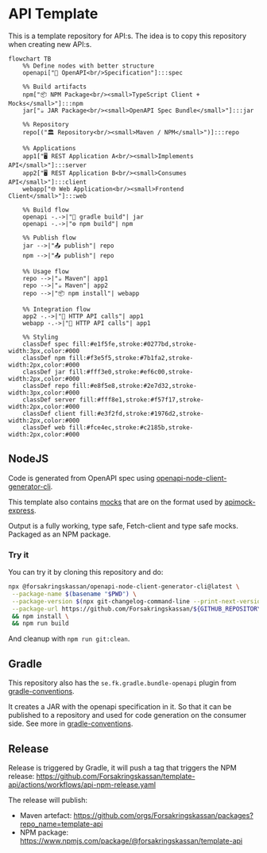 # API Template

This is a template repository for API:s. The idea is to copy this repository when creating new API:s.

```mermaid
flowchart TB
    %% Define nodes with better structure
    openapi["📄 OpenAPI<br/>Specification"]:::spec
    
    %% Build artifacts
    npm["📦 NPM Package<br/><small>TypeScript Client + Mocks</small>"]:::npm
    jar["☕ JAR Package<br/><small>OpenAPI Spec Bundle</small>"]:::jar
    
    %% Repository
    repo[("🏛️ Repository<br/><small>Maven / NPM</small>")]:::repo
    
    %% Applications
    app1["🖥️ REST Application A<br/><small>Implements API</small>"]:::server
    app2["🖥️ REST Application B<br/><small>Consumes API</small>"]:::client
    webapp["🌐 Web Application<br/><small>Frontend Client</small>"]:::web

    %% Build flow
    openapi -.->|"🔨 gradle build"| jar
    openapi -.->|"⚙️ npm build"| npm
    
    %% Publish flow
    jar -->|"📤 publish"| repo
    npm -->|"📤 publish"| repo
    
    %% Usage flow
    repo -->|"☕ Maven"| app1
    repo -->|"☕ Maven"| app2
    repo -->|"📦 npm install"| webapp
    
    %% Integration flow
    app2 -.->|"🔗 HTTP API calls"| app1
    webapp -.->|"🔗 HTTP API calls"| app1

    %% Styling
    classDef spec fill:#e1f5fe,stroke:#0277bd,stroke-width:3px,color:#000
    classDef npm fill:#f3e5f5,stroke:#7b1fa2,stroke-width:2px,color:#000
    classDef jar fill:#fff3e0,stroke:#ef6c00,stroke-width:2px,color:#000
    classDef repo fill:#e8f5e8,stroke:#2e7d32,stroke-width:3px,color:#000
    classDef server fill:#fff8e1,stroke:#f57f17,stroke-width:2px,color:#000
    classDef client fill:#e3f2fd,stroke:#1976d2,stroke-width:2px,color:#000
    classDef web fill:#fce4ec,stroke:#c2185b,stroke-width:2px,color:#000
```

## NodeJS

Code is generated from OpenAPI spec using [openapi-node-client-generator-cli](https://github.com/Forsakringskassan/openapi-node-client-generator-cli).

This template also contains [mocks](/src/mock) that are on the format used by [apimock-express](https://github.com/Forsakringskassan/apimock-express).

Output is a fully working, type safe, Fetch-client and type safe mocks. Packaged as an NPM package.

### Try it

You can try it by cloning this repository and do:

```sh
npx @forsakringskassan/openapi-node-client-generator-cli@latest \
 --package-name $(basename "$PWD") \
 --package-version $(npx git-changelog-command-line --print-next-version) \
 --package-url https://github.com/Forsakringskassan/${GITHUB_REPOSITORY} \
 && npm install \
 && npm run build
```

And cleanup with `npm run git:clean`.

## Gradle

This repository also has the `se.fk.gradle.bundle-openapi` plugin from [gradle-conventions](https://github.com/Forsakringskassan/gradle-conventions).

It creates a JAR with the openapi specification in it. So that it can be published to a repository and used for code generation on the consumer side. See more in [gradle-conventions](https://github.com/Forsakringskassan/gradle-conventions).

## Release

Release is triggered by Gradle, it will push a tag that triggers the NPM release: <https://github.com/Forsakringskassan/template-api/actions/workflows/api-npm-release.yaml>

The release will publish:

- Maven artefact: <https://github.com/orgs/Forsakringskassan/packages?repo_name=template-api>
- NPM package: <https://www.npmjs.com/package/@forsakringskassan/template-api>
